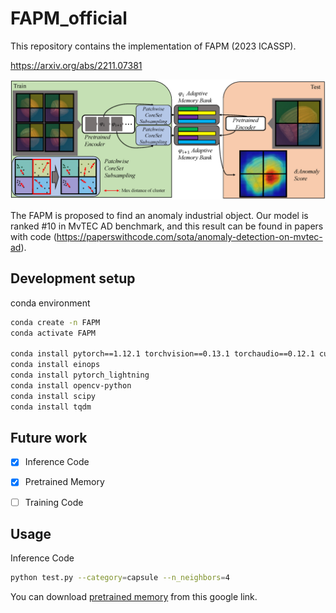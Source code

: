# FAPM_official
This repository contains the implementation of FAPM (2023 ICASSP).

https://arxiv.org/abs/2211.07381

![](architecture.png)

The FAPM is proposed to find an anomaly industrial object. Our model is ranked #10 in MvTEC AD benchmark, and this result can be found in papers with code (https://paperswithcode.com/sota/anomaly-detection-on-mvtec-ad). 

## Development setup

conda environment
```sh
conda create -n FAPM
conda activate FAPM

conda install pytorch==1.12.1 torchvision==0.13.1 torchaudio==0.12.1 cudatoolkit=11.3 -c pytorch
conda install einops
conda install pytorch_lightning
conda install opencv-python
conda install scipy
conda install tqdm

```

## Future work

- [x] Inference Code
- [x] Pretrained Memory 
- [ ] Training Code 



## Usage

Inference Code
```sh
python test.py --category=capsule --n_neighbors=4
```
You can download [pretrained memory](https://drive.google.com/drive/folders/1z4dplHddceYLoYiKe29NY_SxeIJFstPu?usp=share_link) from this google link.
